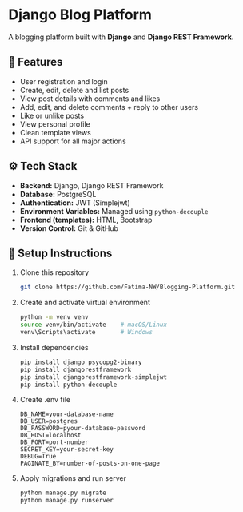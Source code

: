 # Django Blog Platform

A blogging platform built with **Django** and **Django REST Framework**.

## 🚀 Features

- User registration and login
- Create, edit, delete and list posts
- View post details with comments and likes
- Add, edit, and delete comments + reply to other users
- Like or unlike posts
- View personal profile
- Clean template views
- API support for all major actions

## ⚙️ Tech Stack

- **Backend:** Django, Django REST Framework
- **Database:** PostgreSQL
- **Authentication:** JWT (Simplejwt)
- **Environment Variables:** Managed using `python-decouple`
- **Frontend (templates):** HTML, Bootstrap
- **Version Control:** Git & GitHub

## 🧰 Setup Instructions

1. Clone this repository 
    ```bash
    git clone https://github.com/Fatima-NW/Blogging-Platform.git
    ```
2. Create and activate virtual environment
    ```bash
    python -m venv venv
    source venv/bin/activate    # macOS/Linux
    venv\Scripts\activate       # Windows
    ```
3. Install dependencies
    ```bash
    pip install django psycopg2-binary
    pip install djangorestframework
    pip install djangorestframework-simplejwt 
    pip install python-decouple
    ```
4. Create .env file
    ```env
    DB_NAME=your-database-name
    DB_USER=postgres
    DB_PASSWORD=pyour-database-password
    DB_HOST=localhost
    DB_PORT=port-number
    SECRET_KEY=your-secret-key
    DEBUG=True
    PAGINATE_BY=number-of-posts-on-one-page
    ```
5. Apply migrations and run server
    ```bash
    python manage.py migrate
    python manage.py runserver
    ```



